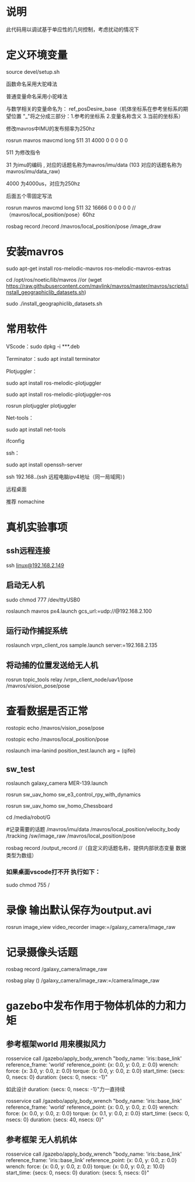 # 说明
此代码用以调试基于单应性的几何控制，考虑扰动的情况下

# 定义环境变量
source devel/setup.sh

函数命名采用大驼峰法

普通变量命名采用小驼峰法

与数学相关的变量命名为：
ref_posDesire_base（机体坐标系在参考坐标系的期望位置  "_"将之分成三部分：1.参考的坐标系 2.变量名称含义 3.当前的坐标系）





修改mavros中IMU的发布频率为250hz

rosrun mavros mavcmd long 511 31 4000 0 0 0 0 0

511 为修改指令

31 为imu的编码 , 对应的话题名称为mavros/imu/data (103 对应的话题名称为mavros/imu/data_raw)

4000 为4000us，对应为250hz

后面五个零固定写法

rosrun mavros mavcmd long 511 32 16666 0 0 0 0 0 
//（mavros/local_position/pose）60hz


rosbag record /record /mavros/local_position/pose /image_draw

# 安装mavros

sudo apt-get install ros-melodic-mavros ros-melodic-mavros-extras

cd /opt/ros/noetic/lib/mavros //or (wget https://raw.githubusercontent.com/mavlink/mavros/master/mavros/scripts/install_geographiclib_datasets.sh)

sudo ./install_geographiclib_datasets.sh

# 常用软件
VScode：sudo dpkg -i ***.deb

Terminator：sudo apt install terminator

Plotjuggler：

sudo apt install ros-melodic-plotjuggler

sudo apt install ros-melodic-plotjuggler-ros

rosrun plotjuggler plotjuggler

Net-tools：

sudo apt install net-tools

ifconfig

ssh：

sudo apt install openssh-server

ssh 192.168.**.**(ssh 远程电脑ipv4地址（同一局域网）)

远程桌面

推荐 nomachine


# 真机实验事项
## ssh远程连接
ssh linux@192.168.2.149
## 启动无人机
sudo chmod 777 /dev/ttyUSB0  

roslaunch mavros px4.launch gcs_url:=udp://@192.168.2.100
## 运行动作捕捉系统
roslaunch vrpn_client_ros sample.launch server:=192.168.2.135
## 将动捕的位置发送给无人机
rosrun topic_tools relay /vrpn_client_node/uav1/pose /mavros/vision_pose/pose 


# 查看数据是否正常
rostopic echo /mavros/vision_pose/pose

rostopic echo /mavros/local_position/pose

roslaunch ima-lanind position_test.launch arg =  (qifei)


## sw_test
roslaunch galaxy_camera MER-139.launch 

rosrun sw_uav_homo sw_e3_control_rpy_with_dynamics

rosrun sw_uav_homo sw_homo_Chessboard

cd /media/robot/G

#记录需要的话题
  /mavros/imu/data /mavros/local_position/velocity_body /tracking /sw/image_raw /mavros/local_position/pose

rosbag record /output_record //（自定义的话题名称，提供内部状态变量  数据类型为数组）
### 如果桌面vscode打不开 执行如下：
sudo chmod 755 /

# 录像  输出默认保存为output.avi
rosrun image_view video_recorder image:=/galaxy_camera/image_raw
# 记录摄像头话题
rosbag record /galaxy_camera/image_raw

rosbag play ()   /galaxy_camera/image_raw:=/camera/image_raw

# gazebo中发布作用于物体机体的力和力矩
## 参考框架world  用来模拟风力
rosservice call /gazebo/apply_body_wrench "body_name: 'iris::base_link'
reference_frame: 'world'
reference_point: {x: 0.0, y: 0.0, z: 0.0}
wrench:
  force: {x: 3.0, y: 0.0, z: 0.0}
  torque: {x: 0.0, y: 0.0, z: 0.0}
start_time: {secs: 0, nsecs: 0}
duration: {secs: 0, nsecs: -1}"


如此设计 duration: {secs: 0, nsecs: -1}"力一直持续



rosservice call /gazebo/apply_body_wrench "body_name: 'iris::base_link'
reference_frame: 'world'
reference_point: {x: 0.0, y: 0.0, z: 0.0}
wrench:
  force: {x: 0.0, y: 0.0, z: 0.0}
  torque: {x: 0.1, y: 0.0, z: 0.0}
start_time: {secs: 0, nsecs: 0}
duration: {secs: 40, nsecs: 0}"
## 参考框架 无人机机体 
rosservice call /gazebo/apply_body_wrench "body_name: 'iris::base_link'
reference_frame: 'iris::base_link'
reference_point: {x: 0.0, y: 0.0, z: 0.0}
wrench:
  force: {x: 0.0, y: 0.0, z: 0.0}
  torque: {x: 0.0, y: 0.0, z: 10.0}
start_time: {secs: 0, nsecs: 0}
duration: {secs: 5, nsecs: 0}"


